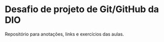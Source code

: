 #  Desafio de projeto de Git/GitHub da DIO
Repositório para anotações, links e exercícios das aulas.


